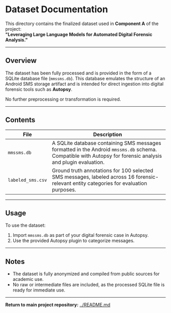 # Dataset Documentation

This directory contains the finalized dataset used in **Component A** of the project:  
**"Leveraging Large Language Models for Automated Digital Forensic Analysis."**

---

## Overview

The dataset has been fully processed and is provided in the form of a SQLite database file (`mmssms.db`). This database emulates the structure of an Android SMS storage artifact and is intended for direct ingestion into digital forensic tools such as **Autopsy**.

No further preprocessing or transformation is required.

---

## Contents

| File              | Description |
|------------------|-------------|
| `mmssms.db`       | A SQLite database containing SMS messages formatted in the Android `mmssms.db` schema. Compatible with Autopsy for forensic analysis and plugin evaluation. |
| `labeled_sms.csv` | Ground truth annotations for 100 selected SMS messages, labeled across 16 forensic-relevant entity categories for evaluation purposes. |

---

## Usage

To use the dataset:

1. Import `mmssms.db` as part of your digital forensic case in Autopsy.
2. Use the provided Autopsy plugin to categorize messages.

---

## Notes

- The dataset is fully anonymized and compiled from public sources for academic use.
- No raw or intermediate files are included, as the processed SQLite file is ready for immediate use.

---

**Return to main project repository:** [../README.md](../README.md)

